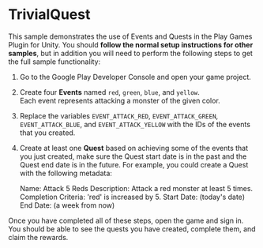 # TrivialQuest
This sample demonstrates the use of Events and Quests in the Play Games Plugin 
for Unity.  You should **follow the normal setup instructions for other samples**,
but in addition you will need to perform the following steps to get the full 
sample functionality:

  1. Go to the Google Play Developer Console and open your game project.
  1. Create four **Events** named `red`, `green`, `blue`, and `yellow`.  
  Each event represents attacking a monster of the given color.
  1. Replace the variables `EVENT_ATTACK_RED`, `EVENT_ATTACK_GREEN`, 
  `EVENT_ATTACK_BLUE`, and  `EVENT_ATTACK_YELLOW` with the IDs of the events 
  that you created.
  1. Create at least one **Quest** based on achieving some of the events that 
  you just created, make sure the Quest start date is in the past and the 
  Quest end date is in the future.  For example, you could create a Quest with 
  the following metadata:
  	
  		Name: Attack 5 Reds
  		Description: Attack a red monster at least 5 times.
  		Completion Criteria: 'red' is increased by 5.
  		Start Date: (today's date)
  		End Date: (a week from now)
  		
  Once you have completed all of these steps, open the game and sign in.  
  You should be able to see the quests you have created, complete them, 
  and claim the rewards.
